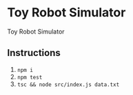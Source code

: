 # Toy Robot Simulator

Toy Robot Simulator

## Instructions

1. `npm i`
2. `npm test`
3. `tsc && node src/index.js data.txt`
